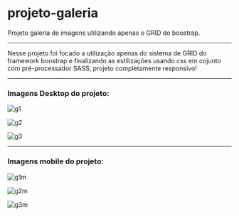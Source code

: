 # projeto-galeria
Projeto galeria de imagens utilizando apenas o GRID do boostrap.

<hr>
<p>Nesse projeto foi focado a utilização apenas do sistema de GRID do framework boostrap e finalizando as estilizações usando css em cojunto com pré-processador SASS, projeto completamente responsivo!</p>
<hr>
<h3>Imagens Desktop do projeto:</h3>

![g1](https://user-images.githubusercontent.com/66692202/153776846-ab9ee633-4c29-4416-a701-4e9eed259ea8.jpeg)

![g2](https://user-images.githubusercontent.com/66692202/153776852-8e6a6b79-5119-4d8e-a324-feb63b7fc9e2.jpeg)

![g3](https://user-images.githubusercontent.com/66692202/153776920-c8b00eba-7f77-4812-956b-3a03f26ca883.jpeg)

<hr>
<h3>Imagens mobile do projeto:</h3>

![g1m](https://user-images.githubusercontent.com/66692202/153777069-32a541ba-12b1-4fce-8f78-84a9dbe6a69d.jpeg)

![g2m](https://user-images.githubusercontent.com/66692202/153777087-27c1ce6c-de54-4c73-95fb-b38a83f21f8a.jpeg)

![g3m](https://user-images.githubusercontent.com/66692202/153777099-e573582b-341b-46e2-bf53-bad25f5ea6e5.jpeg)
